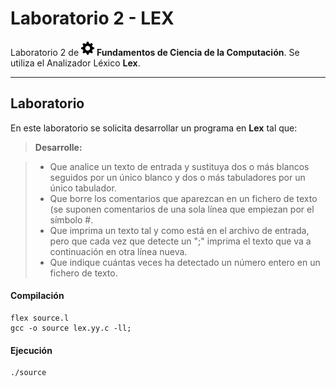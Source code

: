 Laboratorio 2 - LEX
===================


Laboratorio 2 de <img src="Icons/1.png"> **Fundamentos de Ciencia de la Computación**. Se utiliza el Analizador Léxico <i class="icon-cog"></i> **Lex**.

----------


Laboratorio
-------------

En este laboratorio se solicita desarrollar un programa en **Lex** tal que:

> **Desarrolle:**

> - Que analice un texto de entrada y sustituya dos o más blancos seguidos por un único blanco y dos o más tabuladores por un único tabulador.
> - Que borre los comentarios que aparezcan en un fichero de texto (se suponen comentarios de una sola línea que empiezan por el símbolo #.
> - Que imprima un texto tal y como está en el archivo de entrada, pero que cada vez que detecte un ";" imprima el texto que va a continuación en otra línea nueva.
> - Que indique cuántas veces ha detectado un número entero en un fichero de texto.

#### <i class="icon-refresh"></i> Compilación

```
flex source.l
gcc -o source lex.yy.c -ll;
```

#### <i class="icon-upload"></i> Ejecución

```
./source
```
